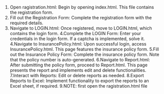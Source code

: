 1. Open ragistration.html:
Begin by opening index.html. This file contains the registration form.
2. Fill out the Registration Form:
Complete the registration form with the required details.
3. Navigate to LOGIN.html:
Once registered, move to LOGIN.html, which contains the login form.
4.Complete the LOGIN Form:
Enter your credentials in the login form. If a captcha is implemented, solve it.
4.Navigate to InsurancePolicy.html:
Upon successful login, access InsurancePolicy.html. This page features the insurance policy form.
5.Fill out the Insurance Policy Form:
Complete the insurance policy form. Note that the policy number is auto-generated.
6.Navigate to Report.html:
After submitting the policy form, proceed to Report.html. This page presents the report and implements edit and delete functionalities.
7.Interact with Reports:
Edit or delete reports as needed.
8.Export Reports to Excel:
Implement functionality to export the reports to an Excel sheet, if required.
9.NOTE: first open the ragistration.html file
